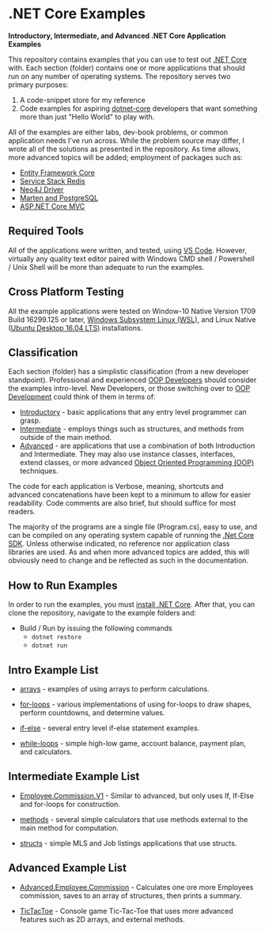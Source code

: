 # .NET Core Examples

**Introductory, Intermediate, and Advanced .NET Core Application Examples**

This repository contains examples that you can use to test out [.NET Core](http://dotnet.github.io) with.
Each section (folder) contains one or more applications that should run on any
number of operating systems. The repository serves two primary purposes:

1. A code-snippet store for my reference
2. Code examples for aspiring [dotnet-core](https://github.com/dotnet/core)
developers that want something more than just "Hello World" to play with.

All of the examples are either labs, dev-book problems, or common application
needs I've run across. While the problem source may differ, I wrote all of the solutions as presented in the repository. As time allows, more advanced topics will be added; employment of packages such as:

* [Entity Framework Core](https://github.com/aspnet/EntityFrameworkCore)
* [Service Stack Redis](https://github.com/ServiceStack/ServiceStack.Redis)
* [Neo4J Driver](https://github.com/neo4j/neo4j-dotnet-driver)
* [Marten and PostgreSQL](https://www.nuget.org/packages/Marten/2.3.0)
* [ASP.NET Core MVC](https://github.com/aspnet/Mvc)

## Required Tools
All of the applications were written, and tested, using [VS Code](https://code.visualstudio.com/). However, virtually any quality text editor paired with Windows CMD shell / Powershell / Unix Shell will be more than adequate to
run the examples.

## Cross Platform Testing
All the example applications were tested on Window-10 Native Version 1709 Build
16299.125 or later, [Windows Subsystem Linux (WSL)](https://docs.microsoft.com/en-us/windows/wsl/about), and Linux Native 
([Ubuntu Desktop 16.04 LTS)](https://www.ubuntu.com/download/desktop) installations.

## Classification

Each section (folder) has a simplistic classification (from a new developer standpoint). Professional and experienced  [OOP Developers](https://en.wikipedia.org/wiki/Object-oriented_programming) should consider the examples intro-level. New Developers, or those switching over to 
[OOP Development](https://en.wikipedia.org/wiki/Object-oriented_programming) could
think of them in terms of:

* [Introductory](https://github.com/KI7MT/dotnet-core-examples/tree/master/Introductory) - basic applications that any entry level programmer can grasp.
* [Intermediate](https://github.com/KI7MT/dotnet-core-examples/tree/master/Intermediate) - employs things such as structures, and methods from outside
of the main method.
* [Advanced](https://github.com/KI7MT/dotnet-core-examples/tree/master/Advanced) - are applications that use a combination of both Introduction and
Intermediate. They may also use instance classes, interfaces, extend classes, 
or more advanced [Object Oriented Programming (OOP)](https://en.wikipedia.org/wiki/Object-oriented_programming)
techniques.

The code for each application is Verbose, meaning, shortcuts and advanced
concatenations have been kept to a minimum to allow for easier readability.
Code comments are also brief, but should suffice for most readers.

The majority of the programs are a single file (Program.cs), easy to use,
and can be compiled on any operating system capable of running the 
[.Net Core SDK](https://www.microsoft.com/net/learn/get-started/windows). Unless otherwise indicated, no reference nor application class libraries are used. As and when more advanced topics are added, this will obviously need to change and be reflected as such in the documentation.

## How to Run Examples

In order to run the examples, you must [install .NET Core](https://www.microsoft.com/net/learn/get-started/windows).
After that, you can clone the repository, navigate to the example folders and:

* Build / Run by issuing the following commands
	* `dotnet restore`
	* `dotnet run`

## Intro Example List

* [arrays](https://github.com/KI7MT/dotnet-core-examples/tree/master/Introductory/arrays) - examples of using arrays to perform calculations.

* [for-loops](https://github.com/KI7MT/dotnet-core-examples/tree/master/Introductory/for-loops) - various implementations of using for-loops to
draw shapes, perform countdowns, and determine values.

* [if-else](https://github.com/KI7MT/dotnet-core-examples/tree/master/Introductory/if-else) - several entry level if-else statement examples.

* [while-loops](https://github.com/KI7MT/dotnet-core-examples/tree/master/Introductory/while-loops) - simple high-low game, account balance, payment plan, and calculators.

## Intermediate Example List

* [Employee.Commission.V1](https://github.com/KI7MT/dotnet-core-examples/tree/master/Intermediate/Employee.Commission.V1) - Similar to advanced, but only uses If,
If-Else and for-loops for construction.

* [methods](https://github.com/KI7MT/dotnet-core-examples/tree/master/Intermediate/methods) - several simple calculators
that use methods external to the main method for computation.

* [structs](https://github.com/KI7MT/dotnet-core-examples/tree/master/Intermediate/structs) - simple MLS and Job listings applications that use
structs.

## Advanced Example List

* [Advanced.Employee.Commission](https://github.com/KI7MT/dotnet-core-examples/tree/master/Advanced/Employee.Commission.V2) - Calculates one ore more Employees commission,
saves to an array of structures, then prints a summary.

* [TicTacToe](https://github.com/KI7MT/dotnet-core-examples/tree/master/Advanced/TicTacToe) - Console game Tic-Tac-Toe that uses more advanced
features such as 2D arrays, and external methods.

